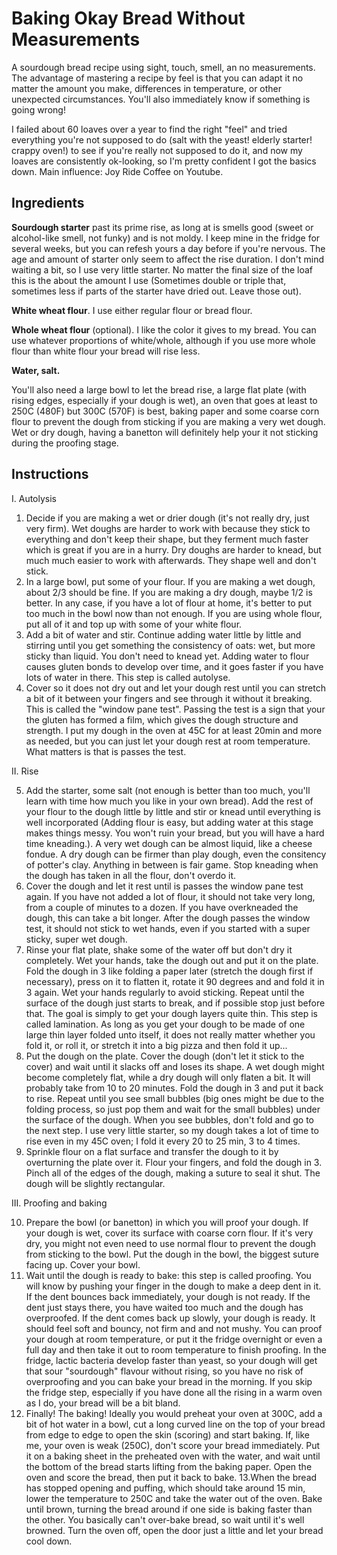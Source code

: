 # Baking Okay Bread Without Measurements

A sourdough bread recipe using sight, touch, smell, an no measurements. The advantage of mastering a recipe by feel is that you can adapt it no matter the amount you make, differences in temperature, or other unexpected circumstances. You'll also immediately know if something is going wrong!

I failed about 60 loaves over a year to find the right "feel" and tried everything you're not supposed to do (salt with the yeast! elderly starter! crappy oven!) to see if you're really not supposed to do it, and now my loaves are consistently ok-looking, so I'm pretty confident I got the basics down.
Main influence: Joy Ride Coffee on Youtube.

## Ingredients

**Sourdough starter** past its prime rise, as long at is smells good (sweet or alcohol-like smell, not funky) and is not moldy. I keep mine in the fridge for several weeks, but you can refesh yours a day before if you're nervous. The age and amount of starter only seem to affect the rise duration. I don't mind waiting a bit, so I use very little starter. No matter the final size of the loaf this is the about the amount I use (Sometimes double or triple that, sometimes less if parts of the starter have dried out. Leave those out).

**White wheat flour**. I use either regular flour or bread flour.

**Whole wheat flour** (optional). I like the color it gives to my bread. You can use whatever proportions of white/whole, although if you use more whole flour than white flour your bread will rise less.

**Water, salt.**

You'll also need a large bowl to let the bread rise, a large flat plate (with rising edges, especially if your dough is wet), an oven that goes at least to 250C (480F) but 300C (570F) is best, baking paper and some coarse corn flour to prevent the dough from sticking if you are making a very wet dough. Wet or dry dough, having a banetton will definitely help your it not sticking during the proofing stage.


## Instructions

I. Autolysis

1. Decide if you are making a wet or drier dough (it's not really dry, just very firm). Wet doughs are harder to work with because they stick to everything and don't keep their shape, but they ferment much faster which is great if you are in a hurry. Dry doughs are harder to knead, but much much easier to work with afterwards. They shape well and don't stick.
2. In a large bowl, put some of your flour. If you are making a wet dough, about 2/3 should be fine. If you are making a dry dough, maybe 1/2 is better. In any case, if you have a lot of flour at home, it's better to put too much in the bowl now than not enough. If you are using whole flour, put all of it and top up with some of your white flour.
3. Add a bit of water and stir. Continue adding water little by little and stirring until you get something the consistency of oats: wet, but more sticky than liquid. You don't need to knead yet. Adding water to flour causes gluten bonds to develop over time, and it goes faster if you have lots of water in there. This step is called autolyse.
4. Cover so it does not dry out and let your dough rest until you can stretch a bit of it between your fingers and see through it without it breaking. This is called the "window pane test". Passing the test is a sign that your the gluten has formed a film, which gives the dough structure and strength. I put my dough in the oven at 45C for at least 20min and more as needed, but you can just let your dough rest at room temperature. What matters is that is passes the test.

II. Rise

5. Add the starter, some salt (not enough is better than too much, you'll learn with time how much you like in your own bread). Add the rest of your flour to the dough little by little and stir or knead until everything is well incorporated (Adding flour is easy, but adding water at this stage makes things messy. You won't ruin your bread, but you will have a hard time kneading.). A very wet dough can be almost liquid, like a cheese fondue. A dry dough can be firmer than play dough, even the consitency of potter's clay. Anything in between is fair game. Stop kneading when the dough has taken in all the flour, don't overdo it.
6. Cover the dough and let it rest until is passes the window pane test again. If you have not added a lot of flour, it should not take very long, from a couple of minutes to a dozen. If you have overkneaded the dough, this can take a bit longer. After the dough passes the window test, it should not stick to wet hands, even if you started with a super sticky, super wet dough.
7. Rinse your flat plate, shake some of the water off but don't dry it completely. Wet your hands, take the dough out and put it on the plate. Fold the dough in 3 like folding a paper later (stretch the dough first  if necessary), press on it to flatten it, rotate it 90 degrees and and fold it in 3 again. Wet your hands regularly to avoid sticking. Repeat until the surface of the dough just starts to break, and if possible stop just before that. The goal is simply to get your dough layers quite thin. This step is called lamination. As long as you get your dough to be made of one large thin layer folded unto itself, it does not really matter whether you fold it, or roll it, or stretch it into a big pizza and then fold it up...
8. Put the dough on the plate. Cover the dough (don't let it stick to the cover) and wait until it slacks off and loses its shape. A wet dough might become completely flat, while a dry dough will only flaten a bit. It will probably take from 10 to 20 minutes. Fold the dough in 3 and put it back to rise. Repeat until you see small bubbles (big ones might be due to the folding process, so just pop them and wait for the small bubbles) under the surface of the dough. When you see bubbles, don't fold and go to the next step. I use very little starter, so my dough takes a lot of time to rise even in my 45C oven; I fold it every 20 to 25 min, 3 to 4 times.
9. Sprinkle flour on a flat surface and transfer the dough to it by overturning the plate over it. Flour your fingers, and fold the dough in 3. Pinch all of the edges of the dough, making a suture to seal it shut. The dough will be slightly rectangular.

III. Proofing and baking

10. Prepare the bowl (or banetton) in which you will proof your dough. If your dough is wet, cover its surface with coarse corn flour. If it's very dry, you might not even need to use normal flour to prevent the dough from sticking to the bowl. Put the dough in the bowl, the biggest suture facing up. Cover your bowl.
11. Wait until the dough is ready to bake: this step is called proofing. You will know by pushing your finger in the dough to make a deep dent in it. If the dent bounces back immediately, your dough is not ready. If the dent just stays there, you have waited too much and the dough has overproofed. If the dent comes back up slowly, your dough is ready. It should feel soft and bouncy, not firm and and not mushy. You can proof your dough at room temperature, or put it the fridge overnight or even a full day and then take it out to room temperature to finish proofing. In the fridge, lactic bacteria develop faster than yeast, so your dough will get that sour "sourdough" flavour without rising, so you have no risk of overproofing and you can bake your bread in the morning. If you skip the fridge step, especially if you have done all the rising in a warm oven as I do, your bread will be a bit bland.
12. Finally! The baking! Ideally you would preheat your oven at 300C, add a bit of hot water in a bowl, cut a long curved line on the top of your bread from edge to edge to open the skin (scoring) and start baking. If, like me, your oven is weak (250C), don't score your bread immediately. Put it on a baking sheet in the preheated oven with the water, and wait until the bottom of the bread starts lifting from the baking paper. Open the oven and score the bread, then put it back to bake.
13.When the bread has stopped opening and puffing, which should take around 15 min, lower the temperature to 250C and take the water out of the oven. Bake until brown, turning the bread around if one side is baking faster than the other. You basically can't over-bake bread, so wait until it's well browned. Turn the oven off, open the door just a little and let your bread cool down.
